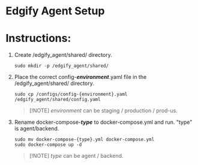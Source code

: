 # Edgify Agent Setup

# Instructions:
1. Create /edgify_agent/shared/ directory.
    ```
    sudo mkdir -p /edgify_agent/shared/
    ```
2. Place the correct config-__*environment*__.yaml file in the /edgify_agent/shared/ directory.
   
    ```
    sudo cp /configs/config-{environment}.yaml /edgify_agent/shared/config.yaml
    ```
    > [!NOTE] *environment* can be staging / production / prod-us.
3. Rename docker-compose-__*type*__ to docker-compose.yml and run.
   "type" is agent/backend.
    ```
    sudo mv docker-compose-{type}.yml docker-compose.yml
    sudo docker-compose up -d
    ```
    > [!NOTE] *type* can be agent / backend.
